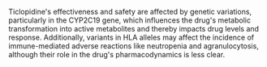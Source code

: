 Ticlopidine's effectiveness and safety are affected by genetic variations, particularly in the CYP2C19 gene, which influences the drug's metabolic transformation into active metabolites and thereby impacts drug levels and response. Additionally, variants in HLA alleles may affect the incidence of immune-mediated adverse reactions like neutropenia and agranulocytosis, although their role in the drug's pharmacodynamics is less clear.